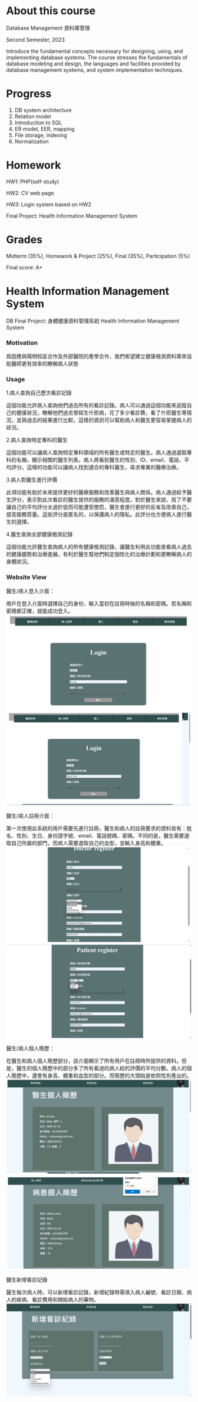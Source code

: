 About this course
===
Database Management 資料庫管理

Second Semester, 2023

Introduce the fundamental concepts necessary for designing, using, and 
implementing database systems. The course stresses the fundamentals of database modeling and 
design, the languages and facilities provided by database management systems, and system 
implementation techniques. 

Progress
===
1. DB system architecture
2. Relation model
3. Introduction to SQL
4. ER model, EER, mapping
5. File storage, indexing
6. Normalization 

Homework
===
HW1: PHP(self-study)

HW2: CV web page

HW3: Login system based on HW2

Final Project: Health Information Management System


Grades
===
Midterm (35%), Homework & Project (25%), Final (35%), Participation (5%)

Final score: A+


Health Information Management System
===
DB Final Project: 身體健康資料管理系統 Health Information Management System

### Motivation
爲因應與陽明校區合作及外部醫院的產學合作，我們希望建立健康檢測資料庫來協助醫師更有效率的瞭解病人狀態

### Usage
1.病人查詢自己歷次看診記錄

這個功能允許病人查詢他們過去所有的看診記錄。病人可以通過這個功能來追蹤自己的健康狀況，瞭解他們過去曾經生什麽病，花了多少看診費，看了什麽醫生等情況，並與過去的結果進行比較，這樣的資訊可以幫助病人和醫生更容易掌握病人的狀況。

2.病人查詢特定專科的醫生

這個功能可以讓病人查詢特定專科領域的所有醫生或特定的醫生。病人通過選取專科的名稱，顯示相關的醫生列表。病人將看到醫生的性別、ID、email、電話、平均評分。這樣的功能可以讓病人找到適合的專科醫生，尋求專業的醫療治療。

3.病人對醫生進行評價

此項功能有助於未來提供更好的醫療服務和改善醫生與病人關係。病人通過給予醫生評分，表示對此次看診的醫生提供的服務的滿意程度。對於醫生來説，爲了不要讓自己的平均評分太過於低而可能遭受懲罰，醫生會進行更好的反省及改善自己，提高服務質量。這些評分是匿名的，以保護病人的隱私。此評分也方便病人進行醫生的選擇。

4.醫生查詢全部健康檢測記錄

這個功能允許醫生查詢病人的所有健康檢測記錄，讓醫生利用此功能查看病人過去的健康趨勢和治療進展，有利於醫生幫他們制定個性化的治療計劃和更瞭解病人的身體狀況。

### Website View
醫生/病人登入介面：

用戶在登入介面時選擇自己的身份，輸入當初在註冊時候的名稱和密碼。若名稱和密碼都正確，就能成功登入。
![image](https://github.com/barrenshore/202302-Database/blob/main/Final_Project/final_project_group1/website%20view/1.jpg)
![image](https://github.com/barrenshore/202302-Database/blob/main/Final_Project/final_project_group1/website%20view/6.jpg)

醫生/病人註冊介面：

第一次使用此系統的用戶需要先進行註冊，醫生和病人的註冊要求的資料皆有：姓名、性別、生日、身份證字號、email、電話號碼、密碼。不同的是，醫生需要選取自己所屬的部門，而病人需要選取自己的血型，並輸入身高和體重。
![image](https://github.com/barrenshore/202302-Database/blob/main/Final_Project/final_project_group1/website%20view/2.jpg)
![image](https://github.com/barrenshore/202302-Database/blob/main/Final_Project/final_project_group1/website%20view/7.jpg)

醫生/病人個人簡歷：

在醫生和病人個人簡歷部分，該介面顯示了所有用戶在註冊時所提供的資料。但是，醫生的個人簡歷中的部分多了所有看過的病人給的評價的平均分數。病人的個人簡歷中，還會有身高、體重和血型的部分。而簡歷的大頭貼是依照性別產出的。
![image](https://github.com/barrenshore/202302-Database/blob/main/Final_Project/final_project_group1/website%20view/3.jpg)
![image](https://github.com/barrenshore/202302-Database/blob/main/Final_Project/final_project_group1/website%20view/8.jpg)

醫生新增看診記錄

醫生每次病人時，可以新增看診記錄，新增紀錄時需填入病人編號、看診日期、病人的疾病、看診費用和開給病人的藥物。
![image](https://github.com/barrenshore/202302-Database/blob/main/Final_Project/final_project_group1/website%20view/4.jpg)
